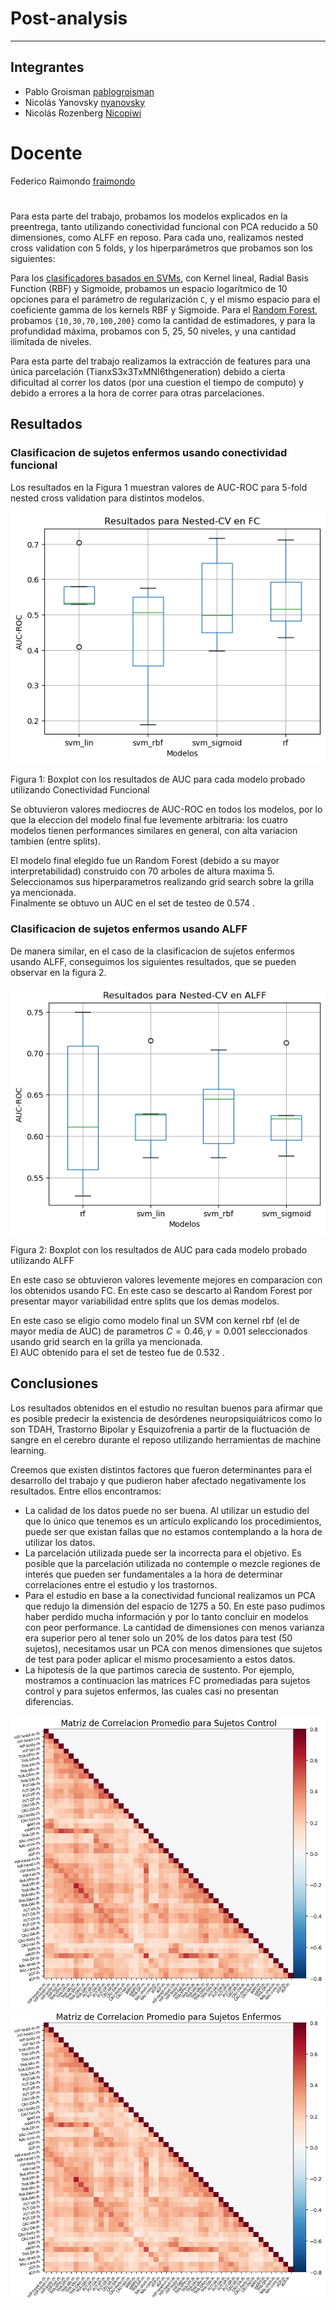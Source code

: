 # Post-analysis
--------------

## Integrantes

- Pablo Groisman [pablogroisman](https://github.com/pablogroisman)
- Nicolás Yanovsky [nyanovsky](https://github.com/nyanovsky)
- Nicolás Rozenberg [Nicopiwi](https://github.com/Nicopiwi)

# Docente

Federico Raimondo [fraimondo](https://github.com/fraimondo)

#
Para esta parte del trabajo, probamos los modelos explicados en la preentrega, tanto utilizando conectividad funcional con PCA reducido a 50 dimensiones, como ALFF en reposo. Para cada uno, realizamos nested cross validation con 5 folds, y los hiperparámetros que probamos son los siguientes:

Para los [clasificadores basados en SVMs](https://scikit-learn.org/stable/modules/generated/sklearn.svm.SVC), con Kernel lineal, Radial Basis Function (RBF) y Sigmoide, probamos un espacio logarítmico de 10 opciones para el parámetro de regularización `C`, y el mismo espacio para el coeficiente gamma de los kernels RBF y Sigmoide. Para el [Random Forest](https://scikit-learn.org/stable/modules/generated/sklearn.ensemble.RandomForestClassifier.html), probamos `{10,30,70,100,200}` como la cantidad de estimadores, y para la profundidad máxima, probamos con 5, 25, 50 niveles, y una cantidad ilimitada de niveles. 

Para esta parte del trabajo realizamos la extracción de features para una única parcelación (TianxS3x3TxMNI6thgeneration) debido a cierta dificultad al correr los datos (por una cuestion el tiempo de computo) y debido a errores a la hora de correr para otras parcelaciones.


## Resultados
### Clasificacion de sujetos enfermos usando conectividad funcional
 Los resultados en la Figura 1 muestran valores de AUC-ROC para 5-fold nested cross validation para distintos modelos. 

![Resultados AUC FC](cv_fc.png "Title")
<p style="display: block; font-size: 7;">Figura 1: Boxplot con los resultados de AUC para cada modelo probado utilizando Conectividad Funcional</p>

 Se obtuvieron valores mediocres de AUC-ROC en todos los modelos, por lo que la eleccion del modelo final fue levemente arbitraria: los cuatro modelos tienen performances similares en general, con alta variacion tambien (entre splits).

  El modelo final elegido fue un Random Forest (debido a su mayor interpretabilidad) construido con 70 arboles de altura maxima 5. Seleccionamos sus hiperparametros realizando grid search sobre la grilla ya mencionada. \
  Finalmente se obtuvo un AUC en el set de testeo de $0.574$ .

### Clasificacion de sujetos enfermos usando ALFF
De manera similar, en el caso de la clasificacion de sujetos enfermos usando ALFF, conseguimos los siguientes resultados, que se pueden observar en la figura 2.

![Resultados AUC ALFF](cv_alff.png "Title")
<p style="display: block; font-size: 7;">Figura 2: Boxplot con los resultados de AUC para cada modelo probado utilizando ALFF</p>

En este caso se obtuvieron valores levemente mejores en comparacion con los obtenidos usando FC. En este caso se descarto al Random Forest por presentar mayor variabilidad entre splits que los demas modelos.

En este caso se eligio como modelo final un SVM con kernel rbf (el de mayor media de AUC) de parametros $C=0.46, \gamma = 0.001$ seleccionados usando grid search en la grilla ya mencionada. \
El AUC obtenido para el set de testeo fue de $0.532$ .



## Conclusiones

Los resultados obtenidos en el estudio no resultan buenos para afirmar que es posible predecir la existencia de desórdenes neuropsiquiátricos como lo son TDAH, Trastorno Bipolar y Esquizofrenia a partir de la fluctuación de sangre en el cerebro durante el reposo utilizando herramientas de machine learning.

Creemos que existen distintos factores que fueron determinantes para el desarrollo del trabajo y que pudieron haber afectado negativamente los resultados. Entre ellos encontramos:
- La calidad de los datos puede no ser buena. Al utilizar un estudio del que lo único que tenemos es un artículo explicando los procedimientos, puede ser que existan fallas que no estamos contemplando a la hora de utilizar los datos.
- La parcelación utilizada puede ser la incorrecta para el objetivo. Es posible que la parcelación utilizada no contemple o mezcle regiones de interés que pueden ser fundamentales a la hora de determinar correlaciones entre el estudio y los trastornos.
- Para el estudio en base a la conectividad funcional realizamos un PCA que redujo la dimensión del espacio de 1275 a 50. En este paso pudimos haber perdido mucha información y por lo tanto concluir en modelos con peor performance. La cantidad de dimensiones con menos varianza era superior pero al tener solo un 20% de los datos para test (50 sujetos), necesitamos usar un PCA con menos dimensiones que sujetos de test para poder aplicar el mismo procesamiento a estos datos.
- La hipotesis de la que partimos carecia de sustento. Por ejemplo, mostramos a continuacion las matrices FC promediadas para sujetos control y para sujetos enfermos, las cuales casi no presentan diferencias.

![alt text](matriz_control.png)
![alt text](matriz_enfermos.png)


